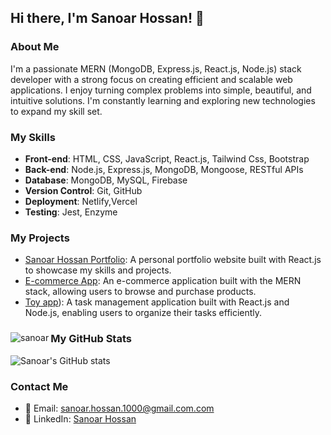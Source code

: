 ## Hi there, I'm Sanoar Hossan! 👋

### About Me

I'm a passionate MERN (MongoDB, Express.js, React.js, Node.js) stack developer with a strong focus on creating efficient and scalable web applications. I enjoy turning complex problems into simple, beautiful, and intuitive solutions. I'm constantly learning and exploring new technologies to expand my skill set.

### My Skills

- **Front-end**: HTML, CSS, JavaScript, React.js, Tailwind Css, Bootstrap
- **Back-end**: Node.js, Express.js, MongoDB, Mongoose, RESTful APIs
- **Database**: MongoDB, MySQL, Firebase
- **Version Control**: Git, GitHub
- **Deployment**:  Netlify,Vercel
- **Testing**: Jest, Enzyme


### My Projects

- [Sanoar Hossan Portfolio](https://www.example.com): A personal portfolio website built with React.js to showcase my skills and projects.
- [E-commerce App](https://bengalirecipe.netlify.app/): An e-commerce application built with the MERN stack, allowing users to browse and purchase products.
- [Toy app](https://toy-client-316c8.web.app/)): A task management application built with React.js and Node.js, enabling users to organize their tasks efficiently.

  
###
<p><img align="left" src="https://github-readme-stats.vercel.app/api/top-langs?username=sanoar-hossan&show_icons=true&locale=en&layout=compact" alt="sanoar" /></p>

### My GitHub Stats

![Sanoar's GitHub stats](https://github-readme-stats.vercel.app/api?username=sanoar-hossan&show_icons=true&theme=radical)

### Contact Me

- 📧 Email: sanoar.hossan.1000@gmail.com.com
- 💼 LinkedIn: [Sanoar Hossan](https://www.linkedin.com/in/sanoar-hossan)


